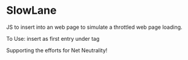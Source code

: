 SlowLane
========

JS to insert into an web page to simulate a throttled web page loading.

To Use:
	insert as first entry under <body> tag
	<script type="text/javascript" src='./slow_lane.js'></script>

Supporting the efforts for Net Neutrality! 
